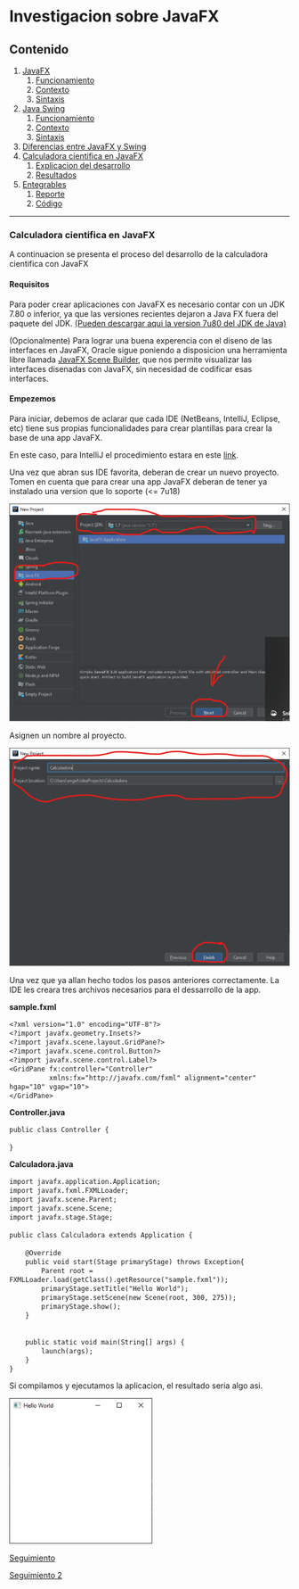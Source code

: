 # Investigacion sobre JavaFX

## Contenido
1. [JavaFX](#java-fx)
   1. [Funcionamiento]()
   2. [Contexto]()
   3. [Sintaxis]()
2. [Java Swing](#java-swing)
   1. [Funcionamiento]()
   2. [Contexto]()
   3. [Sintaxis]()
3. [Diferencias entre JavaFX y Swing](#dif-fx-swing) 
4. [Calculadora cientifica en JavaFX](#cal-java-fx)
   1. [Explicacion del desarrollo]()
   2. [Resultados]()
5. [Entegrables](#entre)
   1.   [Reporte]()
   2. [Código]()
****
### Calculadora cientifica en JavaFX
A continuacion se presenta el proceso del desarrollo de la calculadora cientifica con JavaFX
#### Requisitos
Para poder crear aplicaciones con JavaFX es necesario contar con un JDK 7.80 o inferior, ya que las versiones recientes dejaron a Java FX fuera del paquete del JDK.
[(Pueden descargar aqui la version 7u80 del JDK de Java)](https://www.oracle.com/technetwork/java/javase/downloads/java-archive-downloads-javase7-521261.html)

(Opcionalmente)
Para lograr una buena experencia con el diseno de las interfaces en JavaFX, Oracle sigue poniendo a disposicion una herramienta libre llamada [JavaFX Scene Builder](https://www.oracle.com/technetwork/java/javase/downloads/javafxscenebuilder-info-2157684.html), que nos permite visualizar las interfaces disenadas con JavaFX, sin necesidad de codificar esas interfaces. 

#### Empezemos
Para iniciar, debemos de aclarar que cada IDE (NetBeans, IntelliJ, Eclipse, etc) tiene sus propias funcionalidades para crear plantillas para crear la base de una app JavaFX.

En este caso, para IntelliJ el procedimiento estara en este [link](https://www.jetbrains.com/help/idea/preparing-for-javafx-application-development.html).

Una vez que abran sus IDE favorita, deberan de crear un nuevo proyecto.
Tomen en cuenta que para crear una app JavaFX deberan de tener ya instalado una version que lo soporte (<= 7u18)  

![](.TUTORIAL_images/crear_proy.png)

Asignen un nombre al proyecto.

![](.TUTORIAL_images/asginar_nom.png)

Una vez que ya allan hecho todos los pasos anteriores correctamente. La IDE les creara tres archivos necesarios para el dessarrollo de la app.

**sample.fxml**

```
<?xml version="1.0" encoding="UTF-8"?>
<?import javafx.geometry.Insets?>
<?import javafx.scene.layout.GridPane?>
<?import javafx.scene.control.Button?>
<?import javafx.scene.control.Label?>
<GridPane fx:controller="Controller"
          xmlns:fx="http://javafx.com/fxml" alignment="center" hgap="10" vgap="10">
</GridPane>
```  

**Controller.java**

```
public class Controller {

} 
```

**Calculadora.java** 
``` 
import javafx.application.Application;
import javafx.fxml.FXMLLoader;
import javafx.scene.Parent;
import javafx.scene.Scene;
import javafx.stage.Stage;

public class Calculadora extends Application {

    @Override
    public void start(Stage primaryStage) throws Exception{
        Parent root = FXMLLoader.load(getClass().getResource("sample.fxml"));
        primaryStage.setTitle("Hello World");
        primaryStage.setScene(new Scene(root, 300, 275));
        primaryStage.show();
    }


    public static void main(String[] args) {
        launch(args);
    }
}
```

Si compilamos y ejecutamos la aplicacion, el resultado seria algo asi.

![](.TUTORIAL_images/resul.png)

[Seguimiento](https://javiergarciaescobedo.es/programacion-en-java/96-javafx/399-primeros-pasos-con-javafx-scene-builder-y-netbeans)

[Seguimiento 2](https://www.oracle.com/technetwork/es/articles/java/fxmlloader-parte-2-4416148-esa.html)
